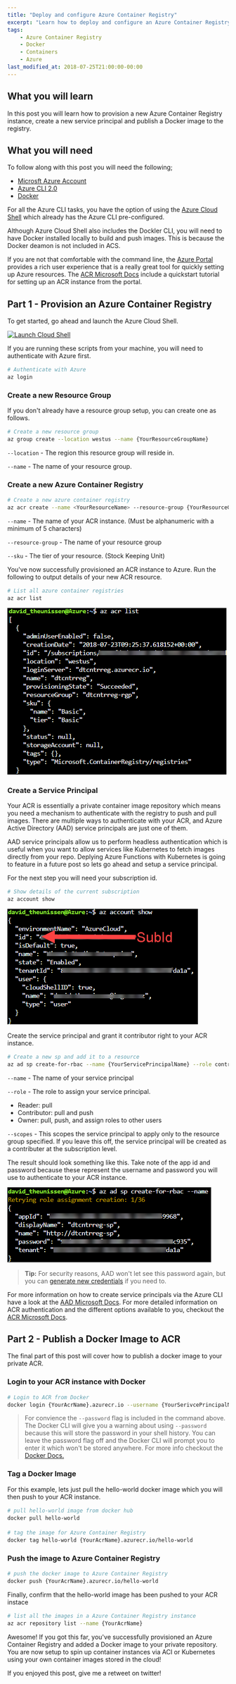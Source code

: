 ```yaml
---
title: "Deploy and configure Azure Container Registry"
excerpt: "Learn how to deploy and configure an Azure Container Registry"
tags: 
    - Azure Container Registry
    - Docker
    - Containers
    - Azure
last_modified_at: 2018-07-25T21:00:00-00:00
---
```


## What you will learn

In this post you will learn how to provision a new Azure Container Registry instance, create a new service principal and publish a Docker image to the registry.

## What you will need

To follow along with this post you will need the following;

- [Microsft Azure Account](https://azure.microsoft.com/en-us/free/)
- [Azure CLI 2.0](https://docs.microsoft.com/en-us/cli/azure/install-azure-cli?view=azure-cli-latest)
- [Docker](https://www.docker.com/community-edition)

For all the Azure CLI tasks, you have the option of using the [Azure Cloud Shell](https://shell.azure.com/) which already has the Azure CLI pre-configured.

Although Azure Cloud Shell also includes the Dockler CLI, you will need to have Docker installed locally to build and push images. This is because the Docker deamon is not included in ACS.

If you are not that comfortable with the command line, the [Azure Portal](https://portal.azure.com) provides a rich user experience that is a really great tool for quickly setting up Azure resources. The [ACR Microsoft Docs]((https://docs.microsoft.com/en-us/azure/container-registry/container-registry-get-started-portal)) include a quickstart tutorial for setting up an ACR instance from the portal.

## Part 1 - Provision an Azure Container Registry

To get started, go ahead and launch the Azure Cloud Shell.

[![Launch Cloud Shell](https://shell.azure.com/images/launchcloudshell.png "Launch Cloud Shell")](https://shell.azure.com)

If you are running these scripts from your machine, you will need to authenticate with Azure first.

```bash
# Authenticate with Azure
az login
```

### Create a new Resource Group

If you don't already have a resource group setup, you can create one as follows.

```bash
# Create a new resource group
az group create --location westus --name {YourResourceGroupName}
```

`--location` - The region this resource group will reside in.

`--name` - The name of your resource group.

### Create a new Azure Container Registry

```bash
# Create a new azure container registry
az acr create --name <YourResourceName> --resource-group {YourResourceGroupName} --sku Basic
```

`--name` - The name of your ACR instance. (Must be alphanumeric with a minimum of 5 characters)

`--resource-group` - The name of your resource group

`--sku` - The tier of your resource. (Stock Keeping Unit)

You've now successfully provisioned an ACR instance to Azure. Run the following to output details of your new ACR resource.

```bash
# List all azure container registries
az acr list
```

![New ACR](../media/2018-07-25/az_acr_list.png)

### Create a Service Principal

Your ACR is essentially a private container image repository which means you need a mechanism to authenticate with the registry to push and pull images. There are multiple ways to authenticate with your ACR, and Azure Active Directory (AAD) service principals are just one of them.

AAD service principals allow us to perform headless authentication which is useful when you want to allow services like Kubernetes to fetch images directly from your repo. Deplying Azure Functions with Kubernetes is going to feature in a future post so lets go ahead and setup a service principal.

For the next step you will need your subscription id.

```bash
# Show details of the current subscription
az account show
```

![AZ Sub Id](../media/2018-07-25/az_sub_id.png)

Create the service principal and grant it contributor right to your ACR instance.

```bash
# Create a new sp and add it to a resource
az ad sp create-for-rbac --name {YourServicePrincipalName} --role contributor --scopes /subscriptions/{YourSubId}/resourceGroups/{YourResourceGroupName}
```

`--name` - The name of your service principal

`--role` - The role to assign your service principal.

- Reader: pull
- Contributor: pull and push
- Owner: pull, push, and assign roles to other users

`--scopes` - This scopes the service principal to apply only to the resource group specified. If you leave this off, the service principal will be created as a contributer at the subscription level.

The result should look something like this. Take note of the app id and password because these represent the username and password you will use to authenticate to your ACR instance.

![AAD SP](../media/2018-07-25/az_new_sp.png)

> **Tip:** For security reasons, AAD won't let see this password again, but you can [generate new credentials](https://docs.microsoft.com/en-us/cli/azure/ad/sp/credential?view=azure-cli-latest#az-ad-sp-credential-reset) if you need to.

For more information on how to create service principals via the Azure CLI have a look at the [AAD Microsoft Docs](https://docs.microsoft.com/en-us/cli/azure/ad/sp?view=azure-cli-latest). For more detailed information on ACR authentication and the different options available to you, checkout the [ACR Microsoft Docs](https://docs.microsoft.com/en-us/azure/container-registry/container-registry-authentication).

## Part 2 - Publish a Docker Image to ACR

The final part of this post will cover how to publish a docker image to your private ACR.

### Login to your ACR instance with Docker

```bash
# Login to ACR from Docker
docker login {YourAcrName}.azurecr.io --username {YourSerivcePrincipalName} --password {YourServicePrincipalPassword}
```

> For convience the `--password` flag is included in the command above. The Docker CLI will give you a warning about using `--password` because this will store the password in your shell history. You can leave the password flag off and the Docker CLI will prompt you to enter it which won't be stored anywhere. For more info checkout the [Docker Docs.](https://docs.docker.com/engine/reference/commandline/login/#extended-description)

### Tag a Docker Image

For this example, lets just pull the hello-world docker image which you will then push to your ACR instance.

```bash
# pull hello-world image from docker hub
docker pull hello-world

# tag the image for Azure Container Registry
docker tag hello-world {YourAcrName}.azurecr.io/hello-world
```

### Push the image to Azure Container Registry

```bash
# push the docker image to Azure Container Registry
docker push {YourAcrName}.azurecr.io/hello-world
```

Finally, confirm that the hello-world image has been pushed to your ACR instace

```bash
# list all the images in a Azure Container Registry instance
az acr repository list --name {YourAcrName}
```

Awesome! If you got this far, you've successfully provisioned an Azure Container Registry and added a Docker image to your private repository. You are now setup to spin up container instances via ACI or Kubernetes using your own container images stored in the cloud! 

If you enjoyed this post, give me a retweet on twitter!